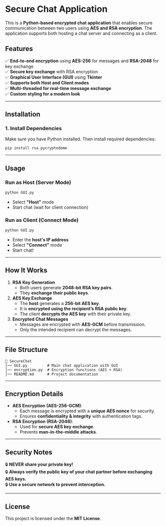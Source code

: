 # Secure Chat Application

This is a **Python-based encrypted chat application** that enables secure communication between two users using **AES and RSA encryption**. The application supports both hosting a chat server and connecting as a client.

## Features
✅ **End-to-end encryption** using **AES-256** for messages and **RSA-2048** for key exchange  
✅ **Secure key exchange** with RSA encryption  
✅ **Graphical User Interface (GUI)** using **Tkinter**  
✅ **Supports both Host and Client modes**  
✅ **Multi-threaded for real-time message exchange**  
✅ **Custom styling for a modern look**  

---

## Installation
### **1. Install Dependencies**
Make sure you have Python installed. Then install required dependencies:
```bash
pip install rsa pycryptodome
```

---

## Usage
### **Run as Host (Server Mode)**
```bash
python GUI.py
```
- Select **"Host"** mode
- Start chat (wait for client connection)

### **Run as Client (Connect Mode)**
```bash
python GUI.py
```
- Enter the **host's IP address**
- Select **"Connect"** mode
- Start chat!

---

## How It Works
1. **RSA Key Generation**  
   - Both users generate **2048-bit RSA key pairs**.
   - They **exchange their public keys**.
2. **AES Key Exchange**  
   - The **host** generates a **256-bit AES key**.
   - It is **encrypted using the recipient’s RSA public key**.
   - The client **decrypts the AES key** with their private key.
3. **Encrypted Chat Messages**  
   - Messages are encrypted with **AES-GCM** before transmission.
   - Only the intended recipient can decrypt the messages.

---

## File Structure
```
📁 SecureChat
│── GUI.py         # Main chat application with GUI
│── encryption.py  # Encryption functions (AES + RSA)
│── README.md      # Project documentation
```

---

## Encryption Details
- **AES Encryption (AES-256-GCM)**:
  - Each message is encrypted with a **unique AES nonce** for security.
  - Ensures **confidentiality & integrity** with authentication tags.
- **RSA Encryption (RSA-2048)**:
  - Used for **secure AES key exchange**.
  - Prevents **man-in-the-middle attacks**.

---

## Security Notes
🔒 **NEVER share your private key!**  
🔒 **Always verify the public key of your chat partner before exchanging AES keys.**  
🔒 **Use a secure network to prevent interception.**  

---

## License
This project is licensed under the **MIT License**.

